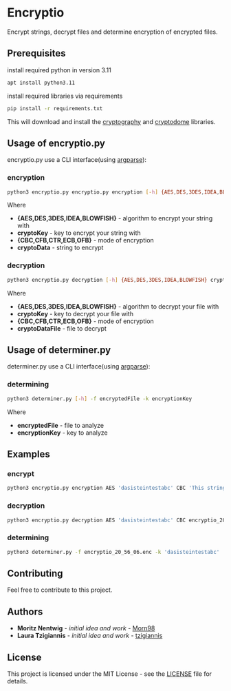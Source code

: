 # Encryptio 
Encrypt strings, decrypt files and determine encryption of encrypted files. 

## Prerequisites 
install required python in version 3.11
```bash
apt install python3.11
```

install required libraries via requirements 
```bash
pip install -r requirements.txt
```
This will download and install the [cryptography](https://pypi.org/project/cryptography/) and [cryptodome](https://pypi.org/project/pycryptodome/#description) libraries. 

## Usage of encryptio.py 
encryptio.py use a CLI interface(using [argparse](https://docs.python.org/3/library/argparse.html)): 
### encryption
```bash
python3 encryptio.py encryptio.py encryption [-h] {AES,DES,3DES,IDEA,BLOWFISH} cryptoKey {CBC,CFB,CTR,ECB,OFB} cryptoData
```

Where 
* **{AES,DES,3DES,IDEA,BLOWFISH}** - algorithm to encrypt your string with
* **cryptoKey** - key to encrypt your string with
* **{CBC,CFB,CTR,ECB,OFB}** - mode of encryption
* **cryptoData** - string to encrypt

### decryption
```bash
python3 encryptio.py decryption [-h] {AES,DES,3DES,IDEA,BLOWFISH} cryptoKey {CBC,CFB,CTR,ECB,OFB} cryptoDataFile
```

Where 
* **{AES,DES,3DES,IDEA,BLOWFISH}** - algorithm to decrypt your file with
* **cryptoKey** - key to decrypt your file with
* **{CBC,CFB,CTR,ECB,OFB}** - mode of encryption
* **cryptoDataFile** - file to decrypt

## Usage of determiner.py 
determiner.py use a CLI interface(using [argparse](https://docs.python.org/3/library/argparse.html)): 

### determining
```bash
python3 determiner.py [-h] -f encryptedFile -k encryptionKey
```

Where 
* **encryptedFile** - file to analyze
* **encryptionKey** - key to analyze 

## Examples

### encrypt 
```bash
python3 encryptio.py encryption AES 'dasisteintestabc' CBC 'This string should be encrypted'
```

### decryption
```bash
python3 encryptio.py decryption AES 'dasisteintestabc' CBC encryptio_20_56_06.enc
```

### determining
```bash
python3 determiner.py -f encryptio_20_56_06.enc -k 'dasisteintestabc'
```

## Contributing 

Feel free to contribute to this project. 

## Authors 

* **Moritz Nentwig** - *initial idea and work* - [Morn98](https://github.com/Morn98)
* **Laura Tzigiannis** - *initial idea and work* - [tzigiannis](https://github.com/tzigiannis)

## License 

This project is licensed under the MIT License - see the [LICENSE](LICENSE) file for details. 
